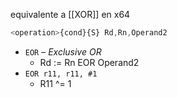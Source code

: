 equivalente a [[XOR]] en x64
```js
<operation>{cond}{S} Rd,Rn,Operand2
```

- `EOR` – _Exclusive OR_
    - Rd := Rn EOR Operand2
- `EOR r11, r11, #1`
    - R11 ^= 1